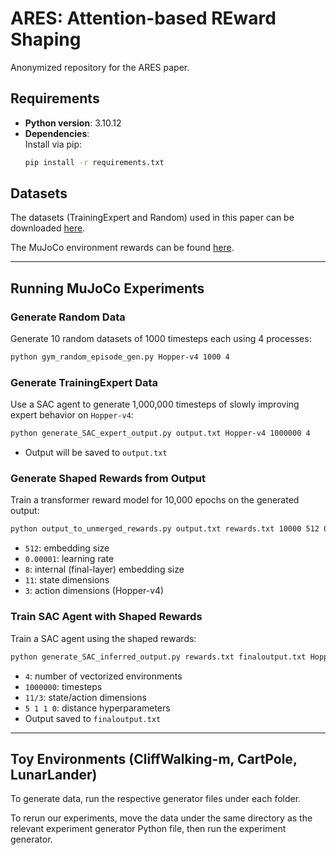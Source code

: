 
# ARES: Attention-based REward Shaping

Anonymized repository for the ARES paper.

## Requirements

- **Python version**: 3.10.12  
- **Dependencies**:  
  Install via pip:
  ```bash
  pip install -r requirements.txt
  ```

## Datasets

The datasets (TrainingExpert and Random) used in this paper can be downloaded [here](https://drive.google.com/file/d/13ue2aqBMZLj_6IxhZYW4Azz8id5dNN-G/view?usp=sharing).

The MuJoCo environment rewards can be found [here](https://drive.google.com/file/d/1mtUXWjigaX4I1etbTfqnTfF7jglbVE7o/view?usp=sharing).

---

## Running MuJoCo Experiments

### Generate Random Data

Generate 10 random datasets of 1000 timesteps each using 4 processes:

```bash
python gym_random_episode_gen.py Hopper-v4 1000 4
```

### Generate TrainingExpert Data

Use a SAC agent to generate 1,000,000 timesteps of slowly improving expert behavior on `Hopper-v4`:

```bash
python generate_SAC_expert_output.py output.txt Hopper-v4 1000000 4
```

- Output will be saved to `output.txt`

### Generate Shaped Rewards from Output

Train a transformer reward model for 10,000 epochs on the generated output:

```bash
python output_to_unmerged_rewards.py output.txt rewards.txt 10000 512 0.00001 8 11 3
```

- `512`: embedding size  
- `0.00001`: learning rate  
- `8`: internal (final-layer) embedding size  
- `11`: state dimensions  
- `3`: action dimensions (Hopper-v4)

### Train SAC Agent with Shaped Rewards

Train a SAC agent using the shaped rewards:

```bash
python generate_SAC_inferred_output.py rewards.txt finaloutput.txt Hopper-v4 4 1000000 11 3 5 1 1 0
```

- `4`: number of vectorized environments  
- `1000000`: timesteps  
- `11/3`: state/action dimensions  
- `5 1 1 0`: distance hyperparameters  
- Output saved to `finaloutput.txt`

---

## Toy Environments (CliffWalking-m, CartPole, LunarLander)

To generate data, run the respective generator files under each folder.

To rerun our experiments, move the data under the same directory as the relevant experiment generator Python file, then run the experiment generator.
